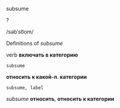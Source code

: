 subsume

?

/səbˈso͞om/

Definitions of _subsume_

verb
**включать в категорию**

    subsume
**относить к какой-л. категории**

    subsume, label

_subsume_
**относить**, **относить к категории**